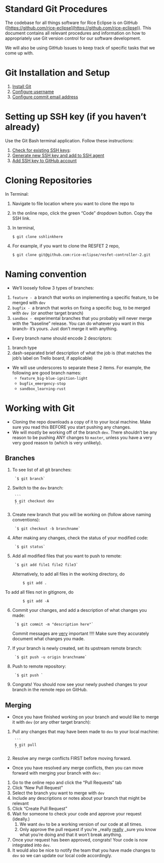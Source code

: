 # Standard Git Procedures

The codebase for all things software for Rice Eclipse is on GitHub ([https://github.com/rice-eclipse](https://github.com/rice-eclipse)). This document contains all relevant procedures and information on how to appropriately use Git version control for our software development.

We will also be using GitHub Issues to keep track of specific tasks that we come up with.


# Git Installation and Setup



1. [Install Git](https://git-scm.com/downloads)
2. [Configure username](https://docs.github.com/en/get-started/getting-started-with-git/setting-your-username-in-git)
3. [Configure commit email address](https://docs.github.com/en/account-and-profile/setting-up-and-managing-your-personal-account-on-github/managing-email-preferences/setting-your-commit-email-address#setting-your-commit-email-address-in-git)


# Setting up SSH key (if you haven’t already)

Use the Git Bash terminal application. Follow these instructions:



1. [Check for existing SSH keys](https://docs.github.com/en/authentication/connecting-to-github-with-ssh/checking-for-existing-ssh-keys): 
2. [Generate new SSH key and add to SSH agent](https://docs.github.com/en/authentication/connecting-to-github-with-ssh/generating-a-new-ssh-key-and-adding-it-to-the-ssh-agent)
3. [Add SSH key to GitHub account](https://docs.github.com/en/authentication/connecting-to-github-with-ssh/adding-a-new-ssh-key-to-your-github-account)


# Cloning Repositories

In Terminal:



1. Navigate to file location where you want to clone the repo to
2. In the online repo, click the green “Code” dropdown button. Copy the SSH link. 
3. In terminal,

	`$ git clone sshlinkhere`



4. For example, if you want to clone the RESFET 2 repo,

    ```
    $ git clone git@github.com:rice-eclipse/resfet-controller-2.git

    ```



# Naming convention



* We’ll loosely follow 3 types of branches:
1. `feature - `a branch that works on implementing a specific feature, to be merged with `dev`
2. `bugfix - `a branch that works on fixing a specific bug, to be merged with `dev `(or another target branch)
3. `sandbox - `experimental branches that you probably will never merge with the “baseline” release. You can do whatever you want in this branch- it’s yours. Just don’t merge it with anything. 
* Every branch name should encode 2 descriptors: 
1. branch type
2. dash-separated brief description of what the job is (that matches the job’s label on Trello board, if applicable)
* We will use underscores to separate these 2 items. For example, the following are good branch names:
    * `feature_big-blue-ignition-light`
    * `bugfix_emergency-stop`
    * `sandbox_learning-rust`


# Working with Git



* Cloning the repo downloads a copy of it to your local machine. Make sure you read this BEFORE you start pushing any changes.
* We will mostly be working off of the branch `dev`. There shouldn’t be any reason to be pushing ANY changes to `master`, unless you have a very very good reason to (which is very unlikely). 


## Branches



1. To see list of all git branches:

    	`$ git branch`

2. Switch to the `dev` branch: 

        ```
        $ git checkout dev
        ```


3. Create new branch that you will be working on (follow above naming conventions): 

		`$ git checkout -b branchname`



4. After making any changes, check the status of your modified code:

		`$ git status`



5. Add all modified files that you want to push to remote:

		`$ git add file1 file2 file3`

	Alternatively, to add all files in the working directory, do


```
		$ git add .
```


To add all files not in gitignore, do


```
		$ git add -A

```



6. Commit your changes, and add a description of what changes you made:

    	`$ git commit -m "description here"`


    Commit messages are <span style="text-decoration:underline;">very</span> important !!!! Make sure they accurately document what changes you made. 

7. If your branch is newly created, set its upstream remote branch:

    	`$ git push -u origin branchname`

8. Push to remote repository:

    	`$ git push `

9. Congrats! You should now see your newly pushed changes to your branch in the remote repo on GitHub.


## Merging



* Once you have finished working on your branch and would like to merge it with `dev` (or any other target branch):
1. Pull any changes that may have been made to `dev` to your local machine:

        ```
        $ git pull
        ```


2. Resolve any merge conflicts FIRST before moving forward. 
* Once you have resolved any merge conflicts, then you can move forward with merging your branch with `dev:`
1. Go to the online repo and click the “Pull Requests” tab
2. Click “New Pull Request”
3. Select the branch you want to merge with `dev`
4. Include any descriptions or notes about your branch that might be relevant
5. Click “Create Pull Request”
6. Wait for someone to check your code and approve your request (ideally.)
    1. We want `dev` to be a working version of our code at all times. 
    2. Only approve the pull request if you’re _really <span style="text-decoration:underline;">really</span> _sure you know what you’re doing and that it won’t break anything. 
7. Once your request has been approved, congrats! Your code is now integrated into `dev`. 
8. It would also be nice to notify the team that you have made changes to `dev` so we can update our local code accordingly. 